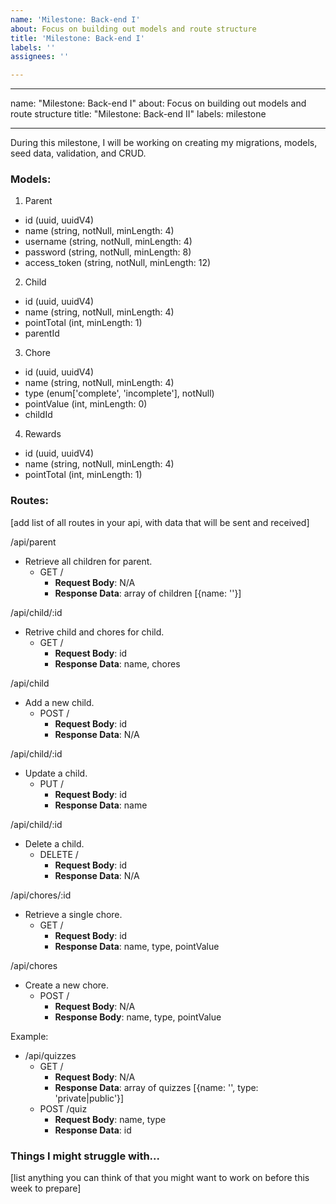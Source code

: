 ```yaml
---
name: 'Milestone: Back-end I'
about: Focus on building out models and route structure
title: 'Milestone: Back-end I'
labels: ''
assignees: ''

---
```


---

name: "Milestone: Back-end I"
about: Focus on building out models and route structure
title: "Milestone: Back-end II"
labels: milestone

---

During this milestone, I will be working on creating my migrations, models, seed data, validation, and CRUD.

###  Models:

1. Parent
  - id (uuid, uuidV4)
  - name (string, notNull, minLength: 4)
  - username (string, notNull, minLength: 4)
  - password (string, notNull, minLength: 8)
  - access_token (string, notNull, minLength: 12)
2. Child
  - id (uuid, uuidV4)
  - name (string, notNull, minLength: 4)
  - pointTotal (int, minLength: 1)
  - parentId
3. Chore
  - id (uuid, uuidV4)
  - name (string, notNull, minLength: 4)
  - type (enum['complete', 'incomplete'], notNull)
  - pointValue (int, minLength: 0)
  - childId
4. Rewards
  - id (uuid, uuidV4)
  - name (string, notNull, minLength: 4)
  - pointTotal (int, minLength: 1)

### Routes:
[add list of all routes in your api, with data that will be sent and received]

/api/parent
- Retrieve all children for parent.
  - GET /
    - **Request Body**: N/A
    - **Response Data**: array of children [{name: ''}]
    
/api/child/:id
- Retrive child and chores for child.
  - GET /
    - **Request Body**: id
    - **Response Data**: name, chores
    
/api/child
- Add a new child.
  - POST /
    - **Request Body**: id
    - **Response Data**: N/A

/api/child/:id
- Update a child.
  - PUT /
    - **Request Body**: id
    - **Response Data**: name
    
/api/child/:id
- Delete a child.
  - DELETE /
    - **Request Body**: id
    - **Response Data**: N/A
   
/api/chores/:id
- Retrieve a single chore.
  - GET /
    - **Request Body**: id
    - **Response Data**: name, type, pointValue
    
/api/chores
- Create a new chore.
  - POST /
    - **Request Body**: N/A
    - **Response Body**: name, type, pointValue

Example:
- /api/quizzes
  - GET /
    - **Request Body**: N/A
    - **Response Data**: array of quizzes [{name: '', type: 'private|public'}]
  - POST /quiz
    - **Request Body**: name, type
    - **Response Data**: id

### Things I might struggle with...
[list anything you can think of that you might want to work on before this week to prepare]
